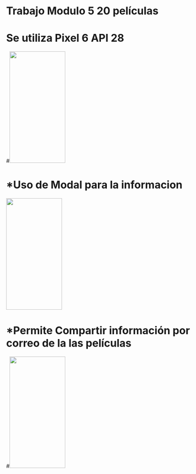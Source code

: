 #
# Trabajo Modulo 5 20 películas
# Se utiliza Pixel 6 API 28 
#<img src = "https://github.com/Galtor-program/TareaModulo5Peliculas/assets/118318571/bc3fedaa-14fb-4ed2-ad38-a30bfe98879e" width="150" height ="300">

# *Uso de Modal para la informacion
<img src ="https://github.com/Galtor-program/TareaModulo5Peliculas/assets/118318571/8c0fda68-2520-4f04-9a8b-0263b7567973" width="150" height = "300">

# *Permite Compartir información por correo de la las películas
#<img src = "https://github.com/Galtor-program/TareaModulo5Peliculas/assets/118318571/0a000ec2-2142-4400-a1a8-e9de812b0ad3" width="150" height = "300">

